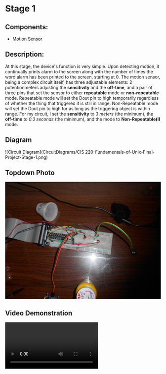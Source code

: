 # Stage 1
## Components:
- [Motion Sensor](https://www.componentsinfo.com/hc-sr501-module-pinout-datasheet/)

## Description:
At this stage, the device's function is very simple. Upon detecting motion, it continually prints alarm to the screen along with the number of times the word alarm has been printed to the screen, starting at 0. The motion sensor, being a complex circuit itself, has three adjustable elements: 2 potentionmeters adjusting the **sensitivity** and the **off-time**, and a pair of three pins that set the sensor to either **repeatable** mode or **non-repeatable** mode. Repeatable mode will set the Dout pin to high temporarily regardless of whether the thing that triggered it is still in range.  Non-Repeatable mode will set the Dout pin to high for as long as the triggering object is within range. For my circuit, I set the **sensitivity** to *3 meters* (the minimum), the **off-time** to *0.3 seconds* (the minimum), and the mode to **Non-Repeatable(I)** mode.
## Diagram
![Circuit Diagram](CircuitDiagrams/CIS 220-Fundamentals-of-Unix-Final-Project-Stage-1.png)
## Topdown Photo
![Top Down Photo](TopDownPhotos/CIS-220-Final-Project-Stage-1-Top-Down-Photo.JPG)
## Video Demonstration
![Video Demonstration](VideoDemonstrations/CIS-220-Final-Project-Stage-1.mp4)